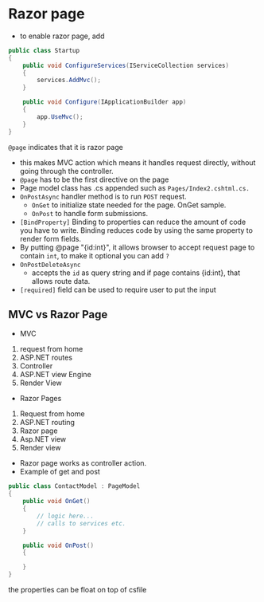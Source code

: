 # Razor page
- to enable razor page, add
```cs
public class Startup
{
    public void ConfigureServices(IServiceCollection services)
    {
        services.AddMvc();
    }

    public void Configure(IApplicationBuilder app)
    {
        app.UseMvc();
    }
}
```

`@page` indicates that it is razor page
- this makes MVC action which means it handles request directly, without going through the controller.
- `@page` has to be the first directive on the page 
- Page model class has .cs appended such as `Pages/Index2.cshtml.cs.`
- `OnPostAsync` handler method is to run `POST` request.
    - `OnGet` to initialize state needed for the page. OnGet sample.
    - `OnPost` to handle form submissions.
- `[BindProperty]`  Binding to properties can reduce the amount of code you have to write. Binding reduces code by using the same property to render form fields.
- By putting @page "{id:int}", it allows browser to accept request page to contain `int`, to make it optional you can add `?`
- `OnPostDeleteAsync`
    - accepts the `id` as query string and if page contains {id:int}, that allows route data. 
- `[required]` field can be used to require user to put the input
## MVC vs Razor Page
- MVC
 1. request from home
 2. ASP.NET routes
 3. Controller
 4. ASP.NET view Engine
 5. Render View
- Razor Pages
 1. Request from home
 2. ASP.NET routing
 3. Razor page
 4. Asp.NET view
 5. Render view

- Razor page works as controller action.
- Example of get and post
```cs
public class ContactModel : PageModel
{
    public void OnGet()
    {
        // logic here...
        // calls to services etc.
    }

    public void OnPost()
    {

    }
}
```

the properties can be float on top of csfile
